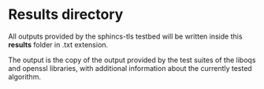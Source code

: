 # Results directory 

All outputs provided by the sphincs-tls testbed will be written inside this **results** folder in .txt extension.

The output is the copy of the output provided by the test suites of the liboqs and openssl libraries, with additional information about the currently tested algorithm.
